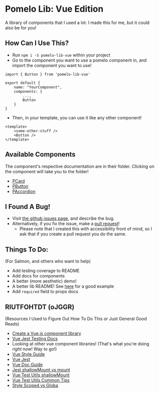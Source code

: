 # Pomelo Lib: Vue Edition

A library of components that I used a lot. I made this for me, but it could also be for you!

## How Can I Use This?

- Run `npm i -S pomelo-lib-vue` within your project
- Go to the component you want to use a pomelo component in, and import the component you want to use!
```
import { Button } from 'pomelo-lib-vue'

export default {
    name: "YourComponent",
    components: {
        ...,
        Button
    }
}
```
- Then, in your template, you can use it like any other component!
```
<template>
    <some-other-stuff />
    <Button />
</template>
```

## Available Components

The component's respective documentation are in their folder. Clicking on the component will take you to the folder!

- [PCard](https://github.com/chinanwu/pomelo-lib/tree/master/vue/src/components)
- [PButton](https://github.com/chinanwu/pomelo-lib/tree/master/vue/src/components/Buttons)
- [PAccordion](https://github.com/chinanwu/pomelo-lib/tree/master/vue/src/components)

## I Found A Bug! 

- Visit [the github issues page](https://github.com/chinanwu/pomelo-lib), and describe the bug.
- Alternatively, if you fix the issue, make a [pull request](https://github.com/chinanwu/pomelo-lib/pulls)!
    - Please note that I created this with accessibility front of mind, so I ask that if you create a pull request you do the same.

## Things To Do:

(For Salmon, and others who want to help)

- Add testing coverage to README
- Add docs for components
- A better (more aesthetic) demo!
- A better lib README! See [here](https://github.com/frederikwagner/vue-component-library) for a good example
- Add `required` field to props docs

## RIUTFOHTDT (oJGGR)

(Resources I Used to Figure Out How To Do This or Just General Good Reads)

- [Create a Vue.js component library](https://itnext.io/create-a-vue-js-component-library-as-a-module-part-1-a1116e632751)
- [Vue Jest Testing Docs](https://vue-test-utils.vuejs.org/v2/guide/event-handling.html#the-counter-component)
- Looking at other vue component libraries! (That's what you're doing *right now*! Way to go!)
- [Vue Style Guide](https://vuejs.org/v2/style-guide/#Base-component-names-strongly-recommended)
- [Vue Jest](https://medium.com/swlh/tips-on-unit-testing-vue-components-with-jest-e68ff6a28bb5)
- [Vue Doc Guide](https://v3.vuejs.org/guide/contributing/writing-guide.html#style)
- [Jest shallowMount vs mount](https://reactgo.com/vue-testing-mount-vs-shallowmount/)
- [Vue Test Utils shallowMount](https://vue-test-utils.vuejs.org/api/shallowmount.html)
- [Vue Test Utils Common Tips](https://vue-test-utils.vuejs.org/guides/#common-tips)
- [Style Scoped vs Globa](https://vue-loader.vuejs.org/guide/scoped-css.html#mixing-local-and-global-styles)
